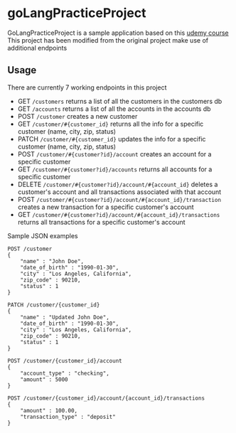 # goLangPracticeProject

GoLangPracticeProject is a sample application based on this [udemy course](https://www.udemy.com/course/rest-based-microservices-api-development-in-go-lang/)
This project has been modified from the original project make use of additional endpoints


## Usage
There are currently 7 working endpoints in this project 

- GET `/customers` returns a list of all the customers in the customers db
- GET `/accounts` returns a list of all the accounts in the accounts db
- POST `/customer` creates a new customer
- GET `/customer/#{customer_id}` returns all the info for a specific customer (name, city, zip, status)
- PATCH `/customer/#{customer_id}` updates the info for a specific customer (name, city, zip, status)
- POST `/customer/#{customer?id}/account` creates an account for a specific customer
- GET `/customer/#{customer?id}/accounts` returns all accounts for a specific customer
- DELETE `/customer/#{customer?id}/account/#{account_id}` deletes a customer's account and all transactions associated with that account
- POST `/customer/#{customer?id}/account/#{account_id}/transaction` creates a new transaction for a specific customer's account
- GET `/customer/#{customer?id}/account/#{account_id}/transactions` returns all transactions for a specific customer's account

Sample JSON examples

``` 
POST /customer
{
    "name" : "John Doe",
    "date_of_birth" : "1990-01-30",
    "city" : "Los Angeles, California",
    "zip_code" : 90210,
    "status" : 1
}
```


``` 
PATCH /customer/{customer_id}
{
    "name" : "Updated John Doe",
    "date_of_birth" : "1990-01-30",
    "city" : "Los Angeles, California",
    "zip_code" : 90210,
    "status" : 1
}
```

``` 
POST /customer/{customer_id}/account
{
    "account_type" : "checking",
    "amount" : 5000
}
```

``` 
POST /customer/{customer_id}/account/{account_id}/transactions
{
    "amount" : 100.00,
    "transaction_type" : "deposit"
}
```